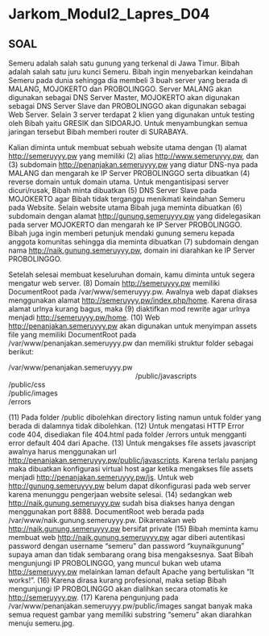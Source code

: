 # Jarkom_Modul2_Lapres_D04
## SOAL
Semeru adalah salah satu gunung yang terkenal di Jawa Timur. Bibah adalah salah satu juru kunci
Semeru. Bibah ingin menyebarkan keindahan Semeru pada dunia sehingga dia membeli 3 buah server
yang berada di MALANG, MOJOKERTO dan PROBOLINGGO. Server MALANG akan digunakan
sebagai DNS Server Master, MOJOKERTO akan digunakan sebagai DNS Server Slave dan
PROBOLINGGO akan digunakan sebagai Web Server. Selain 3 server terdapat 2 klien yang digunakan
untuk testing oleh Bibah yaitu GRESIK dan SIDOARJO. Untuk menyambungkan semua jaringan
tersebut Bibah memberi router di SURABAYA.

Kalian diminta untuk membuat sebuah website utama dengan (1) alamat http://semeruyyy.pw yang
memiliki (2) alias http://www.semeruyyy.pw, dan (3) subdomain http://penanjakan.semeruyyy.pw
yang diatur DNS-nya pada MALANG dan mengarah ke IP Server PROBOLINGGO serta dibuatkan (4)
reverse domain untuk domain utama. Untuk mengantisipasi server dicuri/rusak, Bibah minta dibuatkan
(5) DNS Server Slave pada MOJOKERTO agar Bibah tidak terganggu menikmati keindahan Semeru
pada Website. Selain website utama Bibah juga meminta dibuatkan (6) subdomain dengan alamat
http://gunung.semeruyyy.pw yang didelegasikan pada server MOJOKERTO dan mengarah ke IP
Server PROBOLINGGO. Bibah juga ingin memberi petunjuk mendaki gunung semeru kepada anggota
komunitas sehingga dia meminta dibuatkan (7) subdomain dengan nama
http://naik.gunung.semeruyyy.pw, domain ini diarahkan ke IP Server PROBOLINGGO.

Setelah selesai membuat keseluruhan domain, kamu diminta untuk segera mengatur web server. (8)
Domain http://semeruyyy.pw memiliki DocumentRoot pada /var/www/semeruyyy.pw. Awalnya web
dapat diakses menggunakan alamat http://semeruyyy.pw/index.php/home. Karena dirasa alamat urlnya
kurang bagus, maka (9) diaktifkan mod rewrite agar urlnya menjadi http://semeruyyy.pw/home.
(10) Web http://penanjakan.semeruyyy.pw akan digunakan untuk menyimpan assets file yang
memiliki DocumentRoot pada /var/www/penanjakan.semeruyyy.pw dan memiliki struktur
folder sebagai berikut:

/var/www/penanjakan.semeruyyy.pw  
&emsp;&emsp;&emsp;&emsp;&emsp;&emsp;&emsp;&emsp;&emsp;&emsp;&emsp;&emsp;&emsp;&emsp;&emsp;&emsp;&emsp;&emsp;/public/javascripts  
/public/css  
/public/images  
/errors  

(11) Pada folder /public dibolehkan directory listing namun untuk folder yang berada di dalamnya
tidak dibolehkan. (12) Untuk mengatasi HTTP Error code 404, disediakan file 404.html pada
folder /errors untuk mengganti error default 404 dari Apache. (13) Untuk mengakses file assets
javascript awalnya harus menggunakan url http://penanjakan.semeruyyy.pw/public/javascripts.
Karena terlalu panjang maka dibuatkan konfigurasi virtual host agar ketika mengakses file assets
menjadi http://penanjakan.semeruyyy.pw/js.
Untuk web http://gunung.semeruyyy.pw belum dapat dikonfigurasi pada web server karena
menunggu pengerjaan website selesai. (14) sedangkan web http://naik.gunung.semeruyyy.pw
sudah bisa diakses hanya dengan menggunakan port 8888. DocumentRoot web berada pada
/var/www/naik.gunung.semeruyyy.pw. Dikarenakan web http://naik.gunung.semeruyyy.pw
bersifat private (15) Bibah meminta kamu membuat web http://naik.gunung.semeruyyy.pw agar
diberi autentikasi password dengan username “semeru” dan password “kuynaikgunung” supaya
aman dan tidak sembarang orang bisa mengaksesnya.
Saat Bibah mengunjungi IP PROBOLINGGO, yang muncul bukan web utama
http://semeruyyy.pw melainkan laman default Apache yang bertuliskan “It works!”. (16) Karena
dirasa kurang profesional, maka setiap Bibah mengunjungi IP PROBOLINGGO akan dialihkan
secara otomatis ke http://semeruyyy.pw. (17) Karena pengunjung pada
/var/www/penanjakan.semeruyyy.pw/public/images sangat banyak maka semua request gambar
yang memiliki substring “semeru” akan diarahkan menuju semeru.jpg.
